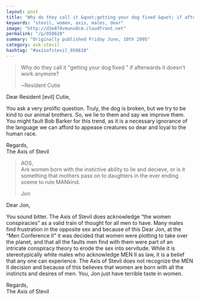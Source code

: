```yaml
---
layout: post
title: "Why do they call it &quot;getting your dog fixed &quot; if afterwards it doesn&#039;t work anymore?"
keywords: "stevil, women, axis, males, dear"
image: "http://d3e878vmunx8cm.cloudfront.net"
permalink: "/p/050610"
summary: "Originally published Friday June, 10th 2005"
category: ask-stevil
hashtag: "#axisofstevil_050610"
---
```


> Why do they call it "getting your dog fixed " if afterwards it doesn't work anymore?
> 
> ~Resident Cutie

Dear Resident [evil] Cutie,

You ask a very prolific question. Truly, the dog is broken, but we try to be kind to our animal brothers. So, we lie to them and say we improve them. You might fault Bob Barker for this trend, as it is a necessary ignorance of the language we can afford to appease creatures so dear and loyal to the human race.

Regards,  
The Axis of Stevil

> AOS,  
> Are women born with the instictive ability to lie and decieve, or is it something that mothers pass on to daughters in the ever ending sceme to rule MANkind.
> 
> Jon

Dear Jon,

You sound bitter. The Axis of Stevil does acknowledge “the women conspiracies” as a valid train of thought for all men to have. Many males find frustration in the opposite sex and because of this Dear Jon, at the “Men Conference II” it was decided that women were plotting to take over the planet, and that all the faults men find with them were part of an intricate conspiracy theory to erode the sex into servitude. While it is stereotypically white males who acknowledge MEN II as law, it is a belief that any one can experience. The Axis of Stevil does not recognize the MEN II decision and because of this believes that women are born with all the instincts and desires of men. You, Jon just have terrible taste in women.

Regards,  
The Axis of Stevil
